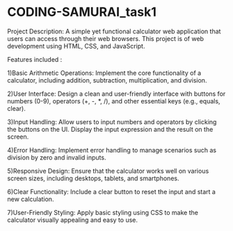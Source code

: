 # CODING-SAMURAI_task1


Project Description:
A simple yet functional calculator web application that users can access through
their web browsers. This project is of web development using HTML, CSS, and JavaScript.

Features included :

1)Basic Arithmetic Operations: Implement the core functionality of a calculator,
including addition, subtraction, multiplication, and division.

2)User Interface: Design a clean and user-friendly interface with buttons for numbers
(0-9), operators (+, -, *, /), and other essential keys (e.g., equals, clear).

3)Input Handling: Allow users to input numbers and operators by clicking the buttons
on the UI. Display the input expression and the result on the screen.

4)Error Handling: Implement error handling to manage scenarios such as division by
zero and invalid inputs.

5)Responsive Design: Ensure that the calculator works well on various screen sizes,
including desktops, tablets, and smartphones.

6)Clear Functionality: Include a clear button to reset the input and start a new
calculation.

7)User-Friendly Styling: Apply basic styling using CSS to make the calculator visually
appealing and easy to use.
